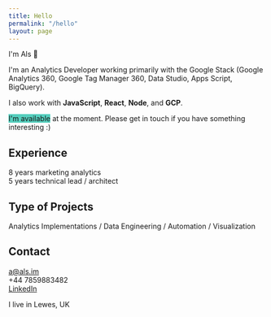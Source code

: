 ```yaml
---
title: Hello
permalink: "/hello"
layout: page
---
```


<div id="hello">
I'm Als 👋  

I'm an Analytics Developer working primarily with the Google Stack (Google Analytics 360, Google Tag Manager 360, Data Studio, Apps Script, BigQuery).

I also work with **JavaScript**, **React**, **Node**, and **GCP**.

<span style="background-color: #55CFBE">I'm available</span> at the moment. Please get in touch if you have something interesting :)


## Experience
8 years marketing analytics  
5 years technical lead / architect


## Type of Projects
Analytics Implementations / Data Engineering / Automation / Visualization 


## Contact
[a@als.im](mailto:a@als.im)  
+44 7859883482  
[LinkedIn](https://www.linkedin.com/in/alistair-johnstone)

I live in Lewes, UK
</div>
